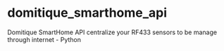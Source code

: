 # domitique_smarthome_api
Domitique SmartHome API centralize your RF433 sensors to be manage through internet - Python
